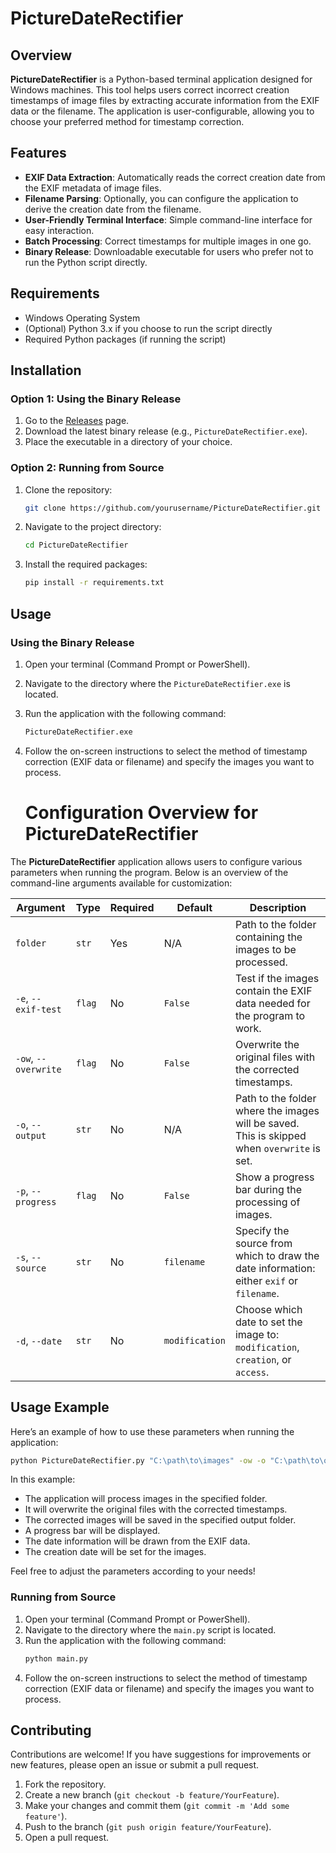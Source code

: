 # PictureDateRectifier

## Overview

**PictureDateRectifier** is a Python-based terminal application designed for Windows machines. This tool helps users correct incorrect creation timestamps of image files by extracting accurate information from the EXIF data or the filename. The application is user-configurable, allowing you to choose your preferred method for timestamp correction.

## Features

- **EXIF Data Extraction**: Automatically reads the correct creation date from the EXIF metadata of image files.
- **Filename Parsing**: Optionally, you can configure the application to derive the creation date from the filename.
- **User-Friendly Terminal Interface**: Simple command-line interface for easy interaction.
- **Batch Processing**: Correct timestamps for multiple images in one go.
- **Binary Release**: Downloadable executable for users who prefer not to run the Python script directly.

## Requirements

- Windows Operating System
- (Optional) Python 3.x if you choose to run the script directly
- Required Python packages (if running the script)

## Installation

### Option 1: Using the Binary Release

1. Go to the [Releases](https://github.com/yourusername/PictureDateRectifier/releases) page.
2. Download the latest binary release (e.g., `PictureDateRectifier.exe`).
3. Place the executable in a directory of your choice.

### Option 2: Running from Source

1. Clone the repository:
   ```bash
   git clone https://github.com/yourusername/PictureDateRectifier.git
   ```
2. Navigate to the project directory:
   ```bash
   cd PictureDateRectifier
   ```
3. Install the required packages:
   ```bash
   pip install -r requirements.txt
   ```

## Usage

### Using the Binary Release

1. Open your terminal (Command Prompt or PowerShell).
2. Navigate to the directory where the `PictureDateRectifier.exe` is located.
3. Run the application with the following command:
   ```bash
   PictureDateRectifier.exe
   ```
4. Follow the on-screen instructions to select the method of timestamp correction (EXIF data or filename) and specify the images you want to process.

   # Configuration Overview for PictureDateRectifier

The **PictureDateRectifier** application allows users to configure various parameters when running the program. Below is an overview of the command-line arguments available for customization:

| Argument                | Type     | Required | Default     | Description                                                                                     |
|------------------------|----------|----------|-------------|-------------------------------------------------------------------------------------------------|
| `folder`               | `str`    | Yes      | N/A         | Path to the folder containing the images to be processed.                                      |
| `-e`, `--exif-test`    | `flag`   | No       | `False`     | Test if the images contain the EXIF data needed for the program to work.                       |
| `-ow`, `--overwrite`    | `flag`   | No       | `False`     | Overwrite the original files with the corrected timestamps.                                    |
| `-o`, `--output`        | `str`    | No       | N/A         | Path to the folder where the images will be saved. This is skipped when `overwrite` is set.   |
| `-p`, `--progress`      | `flag`   | No       | `False`     | Show a progress bar during the processing of images.                                          |
| `-s`, `--source`        | `str`    | No       | `filename`  | Specify the source from which to draw the date information: either `exif` or `filename`.      |
| `-d`, `--date`          | `str`    | No       | `modification` | Choose which date to set the image to: `modification`, `creation`, or `access`.               |

## Usage Example

Here’s an example of how to use these parameters when running the application:

```bash
python PictureDateRectifier.py "C:\path\to\images" -ow -o "C:\path\to\output" -p -s "exif" -d "creation"
```

In this example:
- The application will process images in the specified folder.
- It will overwrite the original files with the corrected timestamps.
- The corrected images will be saved in the specified output folder.
- A progress bar will be displayed.
- The date information will be drawn from the EXIF data.
- The creation date will be set for the images.

Feel free to adjust the parameters according to your needs!

### Running from Source

1. Open your terminal (Command Prompt or PowerShell).
2. Navigate to the directory where the `main.py` script is located.
3. Run the application with the following command:
   ```bash
   python main.py
   ```
4. Follow the on-screen instructions to select the method of timestamp correction (EXIF data or filename) and specify the images you want to process.

## Contributing

Contributions are welcome! If you have suggestions for improvements or new features, please open an issue or submit a pull request.

1. Fork the repository.
2. Create a new branch (`git checkout -b feature/YourFeature`).
3. Make your changes and commit them (`git commit -m 'Add some feature'`).
4. Push to the branch (`git push origin feature/YourFeature`).
5. Open a pull request.
